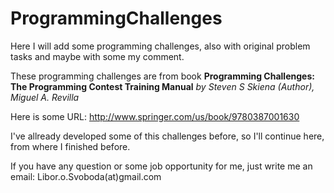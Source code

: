 # ProgrammingChallenges
Here I will add some programming challenges, also with original problem tasks and maybe with some my comment.

These programming challenges are from book **Programming Challenges: The Programming Contest Training Manual** *by Steven S Skiena (Author), Miguel A. Revilla*

Here is some URL: http://www.springer.com/us/book/9780387001630

I've allready developed some of this challenges before, so I'll continue here, from where I finished before.

If you have any question or some job opportunity for me, just write me an email: Libor.o.Svoboda(at)gmail.com
